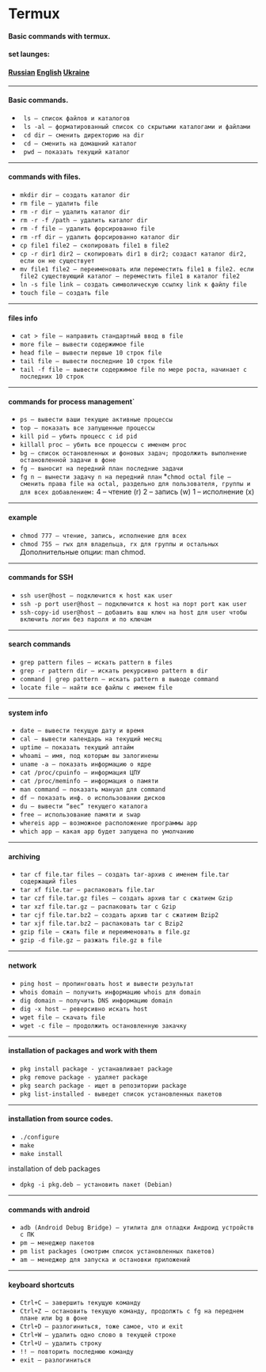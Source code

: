# Termux
#### Basic commands with termux.

#### set launges:
#### <a href="Read/README_RU.md">Russian</a> <a href="Read/README_EN.md">English</a> <a href="Read/README_UA.md">Ukraine</a>

---
#### Basic commands.
* ` ls – список файлов и каталогов`
* ` ls -al – форматированный список со скрытыми каталогами и файлами`
* ` cd dir – сменить директорию на dir`
* ` cd – сменить на домашний каталог`
* ` pwd – показать текущий каталог`

---
#### commands with files.
* `mkdir dir – создать каталог dir`
* `rm file – удалить file`
* `rm -r dir – удалить каталог dir`
* `rm -r -f /path – удалить каталог dir`
* `rm -f file – удалить форсированно file`
* `rm -rf dir – удалить форсированно каталог dir`
* `cp file1 file2 – скопировать file1 в file2`
* `cp -r dir1 dir2 – скопировать dir1 в dir2; создаст каталог dir2, если он не существует`
* `mv file1 file2 – переименовать или переместить file1 в file2. если file2 существующий каталог — переместить file1 в каталог file2`
* `ln -s file link – создать символическую ссылку link к файлу file`
* `touch file – создать file`

---
#### files info
* `cat > file – направить стандартный ввод в file`
* `more file – вывести содержимое file`
* `head file – вывести первые 10 строк file`
* `tail file – вывести последние 10 строк file`
* `tail -f file – вывести содержимое file по мере роста, начинает с последних 10 строк`

---
#### commands for process management`
* `ps – вывести ваши текущие активные процессы`
* `top – показать все запущенные процессы`
* `kill pid – убить процесс с id pid`
* `killall proc – убить все процессы с именем proc`
* `bg – список остановленных и фоновых задач; продолжить выполнение остановленной задачи в фоне`
* `fg – выносит на передний план последние задачи`
* `fg n – вынести задачу n на передний план`
*`chmod octal file – сменить права file на octal, раздельно для пользователя, группы и для всех добавлением:`
4 – чтение (r)
2 – запись (w)
1 – исполнение (x)

---
#### example
* `chmod 777 – чтение, запись, исполнение для всех`
* `chmod 755 – rwx для владельца, rx для группы и остальных`
Дополнительные опции: man chmod.

---
#### commands for SSH

* `ssh user@host – подключится к host как user`
* `ssh -p port user@host – подключится к host на порт port как user`
* `ssh-copy-id user@host – добавить ваш ключ на host для user чтобы включить логин без пароля и по ключам`

---
#### search commands
* `grep pattern files – искать pattern в files`
* `grep -r pattern dir – искать рекурсивно pattern в dir`
* `command | grep pattern – искать pattern в выводе command`
* `locate file – найти все файлы с именем file`

---
#### system info
* `date – вывести текущую дату и время`
* `cal – вывести календарь на текущий месяц`
* `uptime – показать текущий аптайм`
* `whoami – имя, под которым вы залогинены`
* `uname -a – показать информацию о ядре`
* `cat /proc/cpuinfo – информация ЦПУ`
* `cat /proc/meminfo – информация о памяти`
* `man command – показать мануал для command`
* `df – показать инф. о использовании дисков`
* `du – вывести “вес” текущего каталога`
* `free – использование памяти и swap`
* `whereis app – возможное расположение программы app`
* `which app – какая app будет запущена по умолчанию`

---
#### archiving
* `tar cf file.tar files – создать tar-архив с именем file.tar содержащий files`
* `tar xf file.tar – распаковать file.tar`
* `tar czf file.tar.gz files – создать архив tar с сжатием Gzip`
* `tar xzf file.tar.gz – распаковать tar с Gzip`
* `tar cjf file.tar.bz2 – создать архив tar с сжатием Bzip2`
* `tar xjf file.tar.bz2 – распаковать tar с Bzip2`
* `gzip file – сжать file и переименовать в file.gz`
* `gzip -d file.gz – разжать file.gz в file`

---
#### network
* `ping host – пропинговать host и вывести результат`
* `whois domain – получить информацию whois для domain`
* `dig domain – получить DNS информацию domain`
* `dig -x host – реверсивно искать host`
* `wget file – скачать file`
* `wget -c file – продолжить остановленную закачку`

---
#### installation of packages and work with them
* `pkg install package - устанавливает package`
* `pkg remove package - удаляет package`
* `pkg search package - ищет в репозитории package`
* `pkg list-installed - выведет список установленных пакетов`

---
#### installation from source codes.
* `./configure`
* `make`
* `make install`

installation of deb packages

* `dpkg -i pkg.deb – установить пакет (Debian)`

---
#### commands with android
* `adb (Android Debug Bridge) — утилита для отладки Андроид устройств с ПК`
* `pm — менеджер пакетов`
* `pm list packages (смотрим список установленных пакетов)`
* `am — менеджер для запуска и остановки приложений`

---
#### keyboard shortcuts
* `Ctrl+C – завершить текущую команду`
* `Ctrl+Z – остановить текущую команду, продолжть с fg на переднем плане или bg в фоне`
* `Ctrl+D – разлогиниться, тоже самое, что и exit`
* `Ctrl+W – удалить одно слово в текущей строке`
* `Ctrl+U – удалить строку`
* `!! — повторить последнюю команду`
* `exit – разлогиниться`

